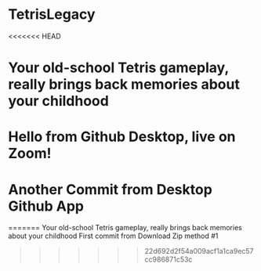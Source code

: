 # TetrisLegacy
<<<<<<< HEAD
# Your old-school Tetris gameplay, really brings back memories about your childhood
# Hello from Github Desktop, live on Zoom!
# Another Commit from Desktop Github App
=======
Your old-school Tetris gameplay, really brings back memories about your childhood
First commit from Download Zip method #1
>>>>>>> 22d692d2f54a009acf1a1ca9ec57cc986871c53c
